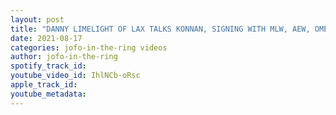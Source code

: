```yaml
---
layout: post
title: "DANNY LIMELIGHT OF LAX TALKS KONNAN, SIGNING WITH MLW, AEW, OMEGA, REY FENIX | JOFO IN THE RING #65"
date: 2021-08-17
categories: jofo-in-the-ring videos
author: jofo-in-the-ring
spotify_track_id: 
youtube_video_id: IhlNCb-oRsc
apple_track_id: 
youtube_metadata: 
---
```


